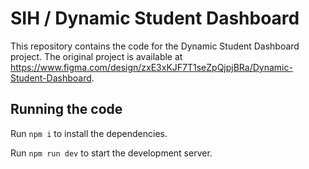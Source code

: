 
# SIH / Dynamic Student Dashboard

This repository contains the code for the Dynamic Student Dashboard project. The original project is available at https://www.figma.com/design/zxE3xKJF7T1seZpQjpjBRa/Dynamic-Student-Dashboard.

## Running the code

Run `npm i` to install the dependencies.

Run `npm run dev` to start the development server.
